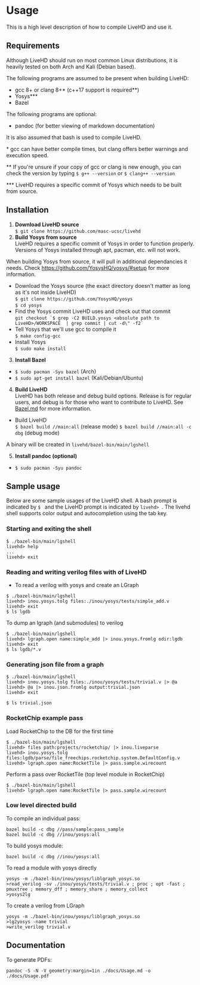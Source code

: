 # Usage

This is a high level description of how to compile LiveHD and use it.

## Requirements

Although LiveHD should run on most common Linux distributions, it is heavily tested on both Arch and Kali (Debian based).

The following programs are assumed to be present when building LiveHD:
 - gcc 8+ or clang 8+* (c++17 support is required**)
 - Yosys***
 - Bazel

The following programs are optional:
 - pandoc (for better viewing of markdown documentation)

It is also assumed that bash is used to compile LiveHD.

\* gcc can have better compile times, but clang offers better warnings and execution speed.

\*\* If you're unsure if your copy of gcc or clang is new enough, you can check the version by typing 
  ```$ g++ --version```
  or
  ```$ clang++ --version```

\*\*\* LiveHD requires a specific commit of Yosys which needs to be built from source.

## Installation

1. **Download LiveHD source**  
  ```$ git clone https://github.com/masc-ucsc/livehd```
2. **Build Yosys from source**  
  LiveHD requires a specific commit of Yosys in order to function properly.  Versions of Yosys installed through apt, pacman, etc. will not work.

  When building Yosys from source, it will pull in additional dependancies it needs.  Check https://github.com/YosysHQ/yosys/#setup for more information.

  - Download the Yosys source (the exact directory doesn't matter as long as it's not inside LiveHD)  
      ```$ git clone https://github.com/YosysHQ/yosys```  
      ```$ cd yosys```
  - Find the Yosys commit LiveHD uses and check out that commit  
      ```git checkout `$ grep -C2 BUILD.yosys <absolute path to LiveHD>/WORKSPACE  | grep commit | cut -d\" -f2` ```
  - Tell Yosys that we'll use gcc to compile it  
      ```$ make config-gcc```
  - Install Yosys  
      ```$ sudo make install```
3. **Install Bazel**
  - ```$ sudo pacman -Syu bazel``` (Arch)
  - ```$ sudo apt-get install bazel``` (Kali/Debian/Ubuntu)
4. **Build LiveHD**  
  LiveHD has both release and debug build options.  Release is for regular users, and debug is for those who want to contribute to LiveHD.  See [Bazel.md](Bazel.md) for more information.

  - Build LiveHD  
      ```$ bazel build //main:all``` (release mode)
      ```$ bazel build //main:all -c dbg``` (debug mode)

  A binary will be created in `livehd/bazel-bin/main/lgshell`

5. **Install pandoc (optional)**
  - ```$ sudo pacman -Syu pandoc```

## Sample usage

Below are some sample usages of the LiveHD shell.  A bash prompt is indicated by `$ ` and the LiveHD prompt is indicated by `livehd> `.  The livehd shell supports color output and autocompletion using the tab key.

### Starting and exiting the shell

```
$ ./bazel-bin/main/lgshell
livehd> help
...
livehd> exit
```

### Reading and writing verilog files with of LiveHD

- To read a verilog with yosys and create an LGraph

```
$ ./bazel-bin/main/lgshell
livehd> inou.yosys.tolg files:./inou/yosys/tests/simple_add.v
livehd> exit
$ ls lgdb
```

To dump an lgraph (and submodules) to verilog
```
$ ./bazel-bin/main/lgshell
livehd> lgraph.open name:simple_add |> inou.yosys.fromlg odir:lgdb
livehd> exit
$ ls lgdb/*.v
```

### Generating json file from a graph

```
$ ./bazel-bin/main/lgshell
livehd> inou.yosys.tolg files:./inou/yosys/tests/trivial.v |> @a
livehd> @a |> inou.json.fromlg output:trivial.json
livehd> exit

$ ls trivial.json
```

### RocketChip example pass

Load RocketChip to the DB for the first time
```
$ ./bazel-bin/main/lgshell
livehd> files path:projects/rocketchip/ |> inou.liveparse
livehd> inou.yosys.tolg files:lgdb/parse/file_freechips.rocketchip.system.DefaultConfig.v
livehd> lgraph.open name:RocketTile |> pass.sample.wirecount
```

Perform a pass over RocketTile (top level module in RocketChip)
```
$ ./bazel-bin/main/lgshell
livehd> lgraph.open name:RocketTile |> pass.sample.wirecount
```

### Low level directed build

To compile an individual pass:

```
bazel build -c dbg //pass/sample:pass_sample
bazel build -c dbg //inou/yosys:all
```

To build yosys module:

```
bazel build -c dbg //inou/yosys:all
```

To read a module with yosys directly

```
yosys -m ./bazel-bin/inou/yosys/liblgraph_yosys.so
>read_verilog -sv ./inou/yosys/tests/trivial.v ; proc ; opt -fast ; pmuxtree ; memory_dff ; memory_share ; memory_collect
>yosys2lg
```

To create a verilog from LGraph

```
yosys -m ./bazel-bin/inou/yosys/liblgraph_yosys.so
>lg2yosys -name trivial
>write_verilog trivial.v
```

## Documentation

To generate PDFs:

```
pandoc -S -N -V geometry:margin=1in ./docs/Usage.md -o ./docs/Usage.pdf
```
